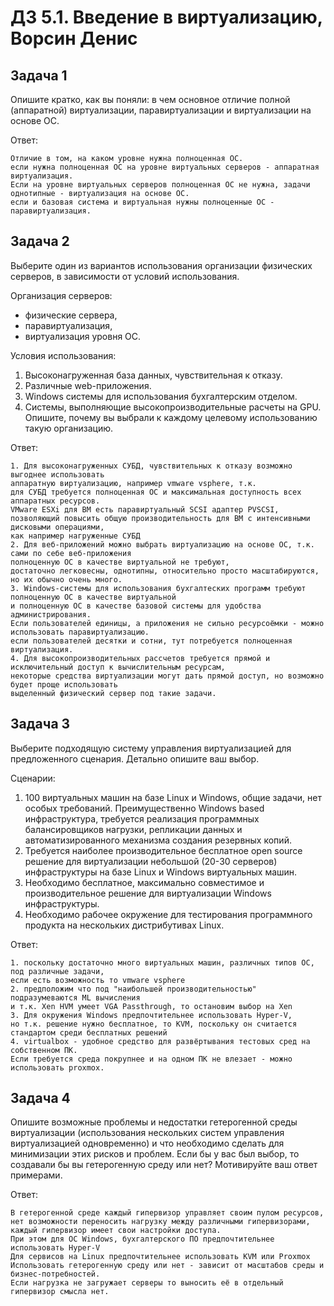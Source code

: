 # ДЗ 5.1. Введение в виртуализацию, Ворсин Денис

## Задача 1
Опишите кратко, как вы поняли: в чем основное отличие полной (аппаратной) виртуализации, паравиртуализации и виртуализации на основе ОС.

Ответ:
```
Отличие в том, на каком уровне нужна полноценная ОС.
если нужна полноценная ОС на уровне виртуальных серверов - аппаратная виртуализация.
Если на уровне виртуальных серверов полноценная ОС не нужна, задачи однотипные - виртуализация на основе ОС.
если и базовая система и виртуальная нужны полноценные ОС - паравиртуализация. 
```

## Задача 2
Выберите один из вариантов использования организации физических серверов, в зависимости от условий использования.

Организация серверов:
- физические сервера,
- паравиртуализация,
- виртуализация уровня ОС. 
 
Условия использования:
1. Высоконагруженная база данных, чувствительная к отказу.
2. Различные web-приложения.
3. Windows системы для использования бухгалтерским отделом.
4. Системы, выполняющие высокопроизводительные расчеты на GPU.
Опишите, почему вы выбрали к каждому целевому использованию такую организацию.

Ответ:
```
1. Для высоконагруженных СУБД, чувствительных к отказу возможно выгоднее использовать 
аппаратную виртуализацию, например vmware vsphere, т.к.
для СУБД требуется полноценная ОС и максимальная доступность всех аппаратных ресурсов.
VMware ESXi для ВМ есть паравиртуальный SCSI адаптер PVSCSI, 
позволяющий повысить общую производительность для ВМ с интенсивными дисковыми операциями, 
как например нагруженные СУБД
2. Для веб-приложений можно выбрать виртуализацию на основе ОС, т.к. сами по себе веб-приложения
полноценную ОС в качестве виртуальной не требуют,
достаточно легковесны, однотипны, относительно просто масштабируются, но их обычно очень много.
3. Windows-системы для использования бухгалтеских программ требуют полноценную ОС в качестве виртуальной
и полноценную ОС в качестве базовой системы для удобства администрирования.
Если пользователей единицы, а приложения не сильно ресурсоёмки - можно использовать паравиртуализацию.  
если пользователей десятки и сотни, тут потребуется полноценная виртуализация.
4. Для высокопроизводительных рассчетов требуется прямой и исключительный доступ к вычислительным ресурсам,
некоторые средства виртуализации могут дать прямой доступ, но возможно будет проще использовать
выделенный физический сервер под такие задачи.

```

## Задача 3
Выберите подходящую систему управления виртуализацией для предложенного сценария. 
Детально опишите ваш выбор.

Сценарии:

1. 100 виртуальных машин на базе Linux и Windows, общие задачи, нет особых требований. Преимущественно Windows based инфраструктура, требуется реализация программных балансировщиков нагрузки, репликации данных и автоматизированного механизма создания резервных копий.
2. Требуется наиболее производительное бесплатное open source решение для виртуализации небольшой (20-30 серверов) инфраструктуры на базе Linux и Windows виртуальных машин.
3. Необходимо бесплатное, максимально совместимое и производительное решение для виртуализации Windows инфраструктуры.
4. Необходимо рабочее окружение для тестирования программного продукта на нескольких дистрибутивах Linux.

Ответ:
```
1. поскольку достаточно много виртуальных машин, различных типов ОС, под различные задачи, 
если есть возможность то vmware vspherе 
2. предположим что под "наибольшей производительностью" подразумеваются ML вычисления
и т.к. Xen HVM умеет VGA Passthrough, то остановим выбор на Xen 
3. Для окружения Windows предпочтительнее использовать Hyper-V, 
но т.к. решение нужно бесплатное, то KVM, поскольку он считается стандартом среди бесплатных решений
4. virtualbox - удобное средство для развёртывания тестовых сред на собственном ПК. 
Если требуется среда покрупнее и на одном ПК не влезает - можно использовать proxmox. 

```

## Задача 4
Опишите возможные проблемы и недостатки гетерогенной среды виртуализации 
(использования нескольких систем управления виртуализацией одновременно) 
и что необходимо сделать для минимизации этих рисков и проблем. 
Если бы у вас был выбор, то создавали бы вы гетерогенную среду или нет? 
Мотивируйте ваш ответ примерами.

Ответ:
```
В гетерогенной среде каждый гипервизор управляет своим пулом ресурсов, 
нет возможности переносить нагрузку между различными гипервизорами,
каждый гипервизор имеет свои настройки доступа.
При этом для ОС Windows, бухгалтерского ПО предпочтительнее использовать Hyper-V
Для сервисов на Linux предпочтительнее использовать KVM или Proxmox
Использовать гетерогенную среду или нет - зависит от масштабов среды и бизнес-потребностей.
Если нагрузка не загружает серверы то выносить её в отдельный гипервизор смысла нет. 
```
